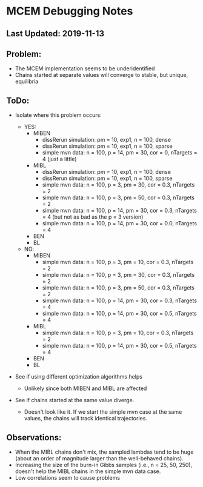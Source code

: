# MCEM Debugging Notes

## Last Updated: 2019-11-13

## Problem:
- The MCEM implementation seems to be underidentified
- Chains started at separate values will converge to stable, but unique, 
  equilibria

## ToDo:
- Isolate where this problem occurs:
  - YES:
	- MIBEN
	  - dissRerun simulation: pm = 10, exp1, n = 100, dense
	  - dissRerun simulation: pm = 10, exp1, n = 100, sparse
	  - simple mvn data: n = 100, p = 14, pm = 30, cor = 0, nTargets = 4 (just a little)
	- MIBL
	  - dissRerun simulation: pm = 10, exp1, n = 100, dense
	  - dissRerun simulation: pm = 10, exp1, n = 100, sparse
	  - simple mvn data: n = 100, p = 3, pm = 30, cor = 0.3, nTargets = 2
	  - simple mvn data: n = 100, p = 3, pm = 50, cor = 0.3, nTargets = 2
	  - simple mvn data: n = 100, p = 14, pm = 30, cor = 0.3, nTargets
        = 4 (but not as bad as the p = 3 version)
	  - simple mvn data: n = 100, p = 14, pm = 30, cor = 0.0, nTargets = 4
	- BEN
	- BL
  - NO:
	- MIBEN
	  - simple mvn data: n = 100, p = 3, pm = 10, cor = 0.3, nTargets = 2
	  - simple mvn data: n = 100, p = 3, pm = 30, cor = 0.3, nTargets = 2
	  - simple mvn data: n = 100, p = 3, pm = 50, cor = 0.3, nTargets = 2
	  - simple mvn data: n = 100, p = 14, pm = 30, cor = 0.3, nTargets = 4
	  - simple mvn data: n = 100, p = 14, pm = 30, cor = 0.5, nTargets = 4
	- MIBL
	  - simple mvn data: n = 100, p = 3, pm = 10, cor = 0.3, nTargets = 2
	  - simple mvn data: n = 100, p = 14, pm = 30, cor = 0.5, nTargets = 4
	- BEN
	- BL
  
- See if using different optimization algorithms helps
  - Unlikely since both MIBEN and MIBL are affected

- See if chains started at the same value diverge.
  - Doesn't look like it. If we start the simple mvn case at the same values, 
	the chains will track identical trajectories.
	
## Observations:
- When the MIBL chains don't mix, the sampled lambdas tend to be huge (about an
  order of magnitude larger than the well-behaved chains).
- Increasing the size of the burn-in Gibbs samples (i.e., n = 25, 50, 250),
  doesn't help the MIBL chains in the simple mvn data case.
- Low correlations seem to cause problems
